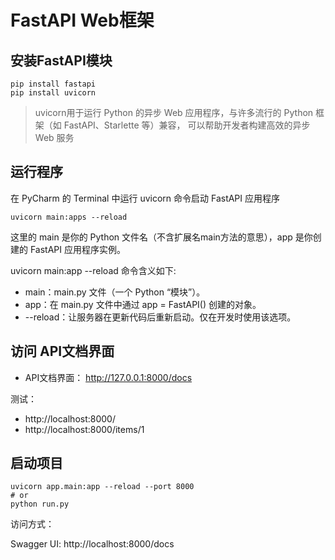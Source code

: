 # FastAPI Web框架

## 安装FastAPI模块

```shell
pip install fastapi
pip install uvicorn
```

> uvicorn用于运行 Python 的异步 Web 应用程序，与许多流行的 Python 框架（如 FastAPI、Starlette 等）兼容，
> 可以帮助开发者构建高效的异步 Web 服务

## 运行程序

在 PyCharm 的 Terminal 中运行 uvicorn 命令启动 FastAPI 应用程序

```shell
uvicorn main:apps --reload
```

这里的 main 是你的 Python 文件名（不含扩展名main方法的意思），app 是你创建的 FastAPI 应用程序实例。

uvicorn main:app --reload 命令含义如下:

* main：main.py 文件（一个 Python “模块”）。
* app：在 main.py 文件中通过 app = FastAPI() 创建的对象。
* --reload：让服务器在更新代码后重新启动。仅在开发时使用该选项。

## 访问 API文档界面

* API文档界面： http://127.0.0.1:8000/docs

测试：

* http://localhost:8000/
* http://localhost:8000/items/1

## 启动项目

```shell
uvicorn app.main:app --reload --port 8000
# or
python run.py
```

访问方式：

Swagger UI: http://localhost:8000/docs